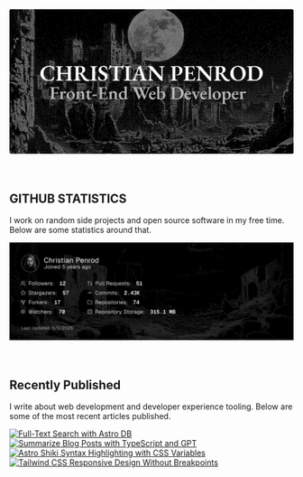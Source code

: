 
<picture>
  <source media="(prefers-color-scheme: dark)" srcset="assets/banner.dark.png?v=120e52bc-0332-4150-bedd-0ab6381ab96c" width="843px" />
  <source media="(prefers-color-scheme: light)" srcset="assets/banner.light.png?v=120e52bc-0332-4150-bedd-0ab6381ab96c" width="843px" />
  <img src="assets/banner.dark.png?v=120e52bc-0332-4150-bedd-0ab6381ab96c" alt="Banner" width="843px" />
</picture>
<br />
<br />
<br />
<h2>GITHUB STATISTICS</h2>
<p>I work on random side projects and open source software in my free time. Below are some statistics around that.</p>
<picture>
  <source media="(prefers-color-scheme: dark)" srcset="assets/statistics.dark.png?v=120e52bc-0332-4150-bedd-0ab6381ab96c" width="843px" />
  <source media="(prefers-color-scheme: light)" srcset="assets/statistics.light.png?v=120e52bc-0332-4150-bedd-0ab6381ab96c" width="843px" />
  <img src="assets/statistics.dark.png?v=120e52bc-0332-4150-bedd-0ab6381ab96c" alt="Github Statistics" width="843px" />
</picture>
<br />
<br />
<br />
<h2>Recently Published</h2>
<p>I write about web development and developer experience tooling. Below are some of the most recent articles published.</p>
<a href="https://christianpenrod.com/blog/full-text-search-with-astro-db"><img src="https://christianpenrod.com/blog/full-text-search-with-astro-db.png?v=120e52bc-0332-4150-bedd-0ab6381ab96c" alt="Full-Text Search with Astro DB" width="421px" /></a>
<a href="https://christianpenrod.com/blog/summarize-blog-posts-with-typescript-and-gpt"><img src="https://christianpenrod.com/blog/summarize-blog-posts-with-typescript-and-gpt.png?v=120e52bc-0332-4150-bedd-0ab6381ab96c" alt="Summarize Blog Posts with TypeScript and GPT" width="421px" /></a>
<a href="https://christianpenrod.com/blog/astro-shiki-syntax-highlighting-with-css-variables"><img src="https://christianpenrod.com/blog/astro-shiki-syntax-highlighting-with-css-variables.png?v=120e52bc-0332-4150-bedd-0ab6381ab96c" alt="Astro Shiki Syntax Highlighting with CSS Variables" width="421px" /></a>
<a href="https://christianpenrod.com/blog/tailwindcss-responsive-design-without-breakpoints"><img src="https://christianpenrod.com/blog/tailwindcss-responsive-design-without-breakpoints.png?v=120e52bc-0332-4150-bedd-0ab6381ab96c" alt="Tailwind CSS Responsive Design Without Breakpoints" width="421px" /></a>
